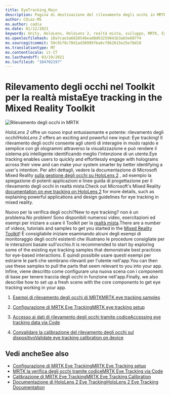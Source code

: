 ```yaml
---
title: EyeTracking_Main
description: Pagina di destinazione del rilevamento degli occhi in MRTK
author: CDiaz-MS
ms.author: cadia
ms.date: 01/12/2021
keywords: Unity, HoloLens, HoloLens 2, realtà mista, sviluppo, MRTK, EyeTracking,
ms.openlocfilehash: 10a7cae3a6020548ead8d63259841b3ab5e607f4
ms.sourcegitcommit: 59c91f8c70d1ad30995fba6cf862615e25e78d10
ms.translationtype: MT
ms.contentlocale: it-IT
ms.lasthandoff: 03/19/2021
ms.locfileid: "104702197"
---
```

# <a name="eye-tracking-in-the-mixed-reality-toolkit"></a><span data-ttu-id="213d3-104">Rilevamento degli occhi nel Toolkit per la realtà mista</span><span class="sxs-lookup"><span data-stu-id="213d3-104">Eye tracking in the Mixed Reality Toolkit</span></span>

![Rilevamento degli occhi in MRTK](../images/eye-tracking/mrtk_et_compilation.png)

<span data-ttu-id="213d3-106">_HoloLens 2_ offre un nuovo input entusiasmante e potente: rilevamento degli occhi!</span><span class="sxs-lookup"><span data-stu-id="213d3-106">_HoloLens 2_ offers an exciting and powerful new input: Eye tracking!</span></span>
<span data-ttu-id="213d3-107">Il rilevamento degli occhi consente agli utenti di interagire in modo rapido e semplice con gli ologrammi attraverso la visualizzazione e può rendere il sistema più intelligente identificando meglio l'intenzione di un utente.</span><span class="sxs-lookup"><span data-stu-id="213d3-107">Eye tracking enables users to quickly and effortlessly engage with holograms across their view and can make your system smarter by better identifying a user's intention.</span></span> <span data-ttu-id="213d3-108">Per altri dettagli, vedere la documentazione di Microsoft Mixed Reality [sulla gestione degli occhi su HoloLens 2](https://docs.microsoft.com/windows/mixed-reality/eye-tracking) , ad esempio la spiegazione di potenti applicazioni e linee guida di progettazione per il rilevamento degli occhi in realtà mista.</span><span class="sxs-lookup"><span data-stu-id="213d3-108">Check out Microsoft's Mixed Reality [documentation on eye tracking on HoloLens 2](https://docs.microsoft.com/windows/mixed-reality/eye-tracking) for more details, such as explaining powerful applications and design guidelines for eye tracking in mixed reality.</span></span>

<span data-ttu-id="213d3-109">Nuovo per la verifica degli occhi?</span><span class="sxs-lookup"><span data-stu-id="213d3-109">New to eye tracking?</span></span> <span data-ttu-id="213d3-110">non è un problema.</span><span class="sxs-lookup"><span data-stu-id="213d3-110">No problem!</span></span> <span data-ttu-id="213d3-111">Sono disponibili numerosi video, esercitazioni ed esempi per iniziare a usare il Toolkit per la [realtà mista](https://github.com/Microsoft/MixedRealityToolkit-Unity).</span><span class="sxs-lookup"><span data-stu-id="213d3-111">There are a number of videos, tutorials and samples to get you started in the [Mixed Reality Toolkit](https://github.com/Microsoft/MixedRealityToolkit-Unity)!</span></span>
<span data-ttu-id="213d3-112">È consigliabile iniziare esaminando alcuni degli esempi di monitoraggio degli occhi esistenti che illustrano le procedure consigliate per le interazioni basate sull'occhio.</span><span class="sxs-lookup"><span data-stu-id="213d3-112">It is recommended to start by exploring some of the existing eye tracking samples that demonstrate best practices for eye-based interactions.</span></span> <span data-ttu-id="213d3-113">È quindi possibile usare questi esempi per estrarre le parti che sembrano rilevanti per l'utente nell'app.</span><span class="sxs-lookup"><span data-stu-id="213d3-113">You can then use these samples to pull the parts that seem relevant to you into your app.</span></span> <span data-ttu-id="213d3-114">Infine, viene descritto come configurare una nuova scena con i componenti di base per tenere traccia degli occhi in funzione nell'app.</span><span class="sxs-lookup"><span data-stu-id="213d3-114">Finally, we also describe how to set up a fresh scene with the core components to get eye tracking working in your app.</span></span>

1. [<span data-ttu-id="213d3-115">Esempi di rilevamento degli occhi di MRTK</span><span class="sxs-lookup"><span data-stu-id="213d3-115">MRTK eye tracking samples</span></span>](eye-tracking-examples-overview.md)

2. [<span data-ttu-id="213d3-116">Configurazione di MRTK Eye Tracking</span><span class="sxs-lookup"><span data-stu-id="213d3-116">MRTK eye tracking setup</span></span>](eye-tracking-basic-setup.md)

3. [<span data-ttu-id="213d3-117">Accesso ai dati di rilevamento degli occhi tramite codice</span><span class="sxs-lookup"><span data-stu-id="213d3-117">Accessing eye tracking data via Code</span></span>](eye-tracking-eye-gaze-provider.md)

4. [<span data-ttu-id="213d3-118">Convalidare la calibrazione del rilevamento degli occhi sul dispositivo</span><span class="sxs-lookup"><span data-stu-id="213d3-118">Validate eye tracking calibration on device</span></span>](eye-tracking-is-user-calibrated.md)

## <a name="see-also"></a><span data-ttu-id="213d3-119">Vedi anche</span><span class="sxs-lookup"><span data-stu-id="213d3-119">See also</span></span>

- [<span data-ttu-id="213d3-120">Configurazione di MRTK Eye Tracking</span><span class="sxs-lookup"><span data-stu-id="213d3-120">MRTK Eye Tracking setup</span></span>](eye-tracking-basic-setup.md)
- [<span data-ttu-id="213d3-121">MRTK la verifica degli occhi tramite codice</span><span class="sxs-lookup"><span data-stu-id="213d3-121">MRTK Eye Tracking via Code</span></span>](eye-tracking-eye-gaze-provider.md)
- [<span data-ttu-id="213d3-122">Calibrazione di MRTK Eye Tracking</span><span class="sxs-lookup"><span data-stu-id="213d3-122">MRTK Eye Tracking Calibration</span></span>](eye-tracking-is-user-calibrated.md)
- [<span data-ttu-id="213d3-123">Documentazione di HoloLens 2 Eye Tracking</span><span class="sxs-lookup"><span data-stu-id="213d3-123">HoloLens 2 Eye Tracking Documentation</span></span>](https://docs.microsoft.com/windows/mixed-reality/eye-tracking)
